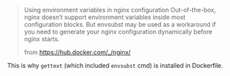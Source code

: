 > Using environment variables in nginx configuration Out-of-the-box, nginx doesn’t support environment variables inside most configuration blocks. But envsubst may be used as a workaround if you need to generate your nginx configuration dynamically before nginx starts.
>
>  from https://hub.docker.com/_/nginx/

This is why `gettext` (which included `envsubst` cmd) is installed in Dockerfile.